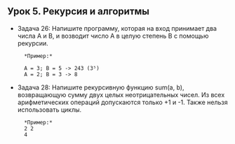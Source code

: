 ## Урок 5. Рекурсия и алгоритмы
* Задача 26:  Напишите программу, которая на вход принимает два числа A и B, и возводит число А в целую степень B с помощью рекурсии.

        *Пример:*

        A = 3; B = 5 -> 243 (3⁵)
        A = 2; B = 3 -> 8 
* Задача 28: Напишите рекурсивную функцию sum(a, b), возвращающую сумму двух целых неотрицательных чисел. Из всех арифметических операций допускаются только +1 и -1. Также нельзя использовать циклы.

        *Пример:*
        2 2
        4 